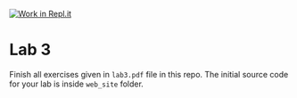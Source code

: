 [![Work in Repl.it](https://classroom.github.com/assets/work-in-replit-14baed9a392b3a25080506f3b7b6d57f295ec2978f6f33ec97e36a161684cbe9.svg)](https://classroom.github.com/online_ide?assignment_repo_id=4290972&assignment_repo_type=AssignmentRepo)
# Lab 3

Finish all exercises given in `lab3.pdf` file in this repo. The initial source code for your lab is inside `web_site` folder.